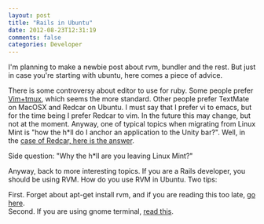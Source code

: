 ```yaml
---
layout: post
title: "Rails in Ubuntu"
date: 2012-08-23T12:31:19
comments: false
categories: Developer
---
```


I'm planning to make a newbie post about rvm, bundler and the rest. But just in case you're starting with ubuntu, here comes a piece of advice.


There is some controversy about editor to use for ruby. Some people prefer [Vim+tmux](http://blog.hawkhost.com/2010/06/28/tmux-the-terminal-multiplexer/), which seems the more standard. Other people prefer TextMate on MacOSX and Redcar on Ubuntu. I must say that I prefer vi to emacs, but for the time being I prefer Redcar to vim. In the future this may change, but not at the moment. Anyway, one of typical topics when migrating from Linux Mint is "how the h*ll do I anchor an application to the Unity bar?". Well, in the [case of Redcar, here is the answer](http://askubuntu.com/a/84913/19175).


Side question: "Why the h*ll are you leaving Linux Mint?"


Anyway, back to more interesting topics. If you are a Rails developer, you should be using RVM. How do you use RVM in Ubuntu. Two tips:


First. Forget about apt-get install rvm, and if you are reading this too late, [go here](http://stackoverflow.com/questions/9056008/installed-ruby-1-9-3-with-rvm-but-command-line-doesnt-show-ruby-v/9056395#9056395).<br />Second. If you are using gnome terminal, [read this](https://rvm.io/integration/gnome-terminal/).


<br />
